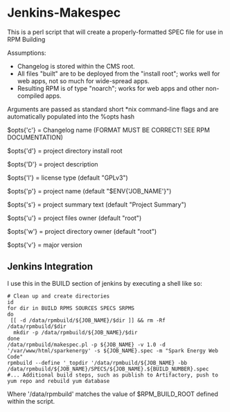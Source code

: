 Jenkins-Makespec
================

This is a perl script that will create a properly-formatted SPEC file for use in RPM Building


Assumptions:
- Changelog is stored within the CMS root.
- All files "built" are to be deployed from the "install root"; works well for web apps, not so much for wide-spread apps.
- Resulting RPM is of type "noarch"; works for web apps and other non-compiled apps.


Arguments are passed as standard short *nix command-line flags and are automatically populated into the %opts hash

$opts{'c'} = Changelog name (FORMAT MUST BE CORRECT! SEE RPM DOCUMENTATION)

$opts{'d'} = project directory install root

$opts{'D'} = project description

$opts{'l'} = license type (default "GPLv3")

$opts{'p'} = project name (default "$ENV{'JOB_NAME'}")

$opts{'s'} = project summary text (default "Project Summary")

$opts{'u'} = project files owner (default "root")

$opts{'w'} = project directory owner (default "root")

$opts{'v'} = major version

Jenkins Integration
-------------------

I use this in the BUILD section of jenkins by executing a shell like so:

    # Clean up and create directories
    id
    for dir in BUILD RPMS SOURCES SPECS SRPMS
    do
     [[ -d /data/rpmbuild/${JOB_NAME}/$dir ]] && rm -Rf /data/rpmbuild/$dir
      mkdir -p /data/rpmbuild/${JOB_NAME}/$dir
    done
    /data/rpmbuild/makespec.pl -p ${JOB_NAME} -v 1.0 -d '/var/www/html/sparkenergy' -s ${JOB_NAME}.spec -m "Spark Energy Web Code"
    rpmbuild --define '_topdir '/data/rpmbuild/${JOB_NAME} -bb /data/rpmbuild/${JOB_NAME}/SPECS/${JOB_NAME}.${BUILD_NUMBER}.spec
    #... Additional build steps, such as publish to Artifactory, push to yum repo and rebuild yum database
    
Where '/data/rpmbuild' matches the value of $RPM_BUILD_ROOT defined within the script.
